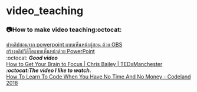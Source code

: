 # video_teaching
### 📷How to make video teaching:octocat:<br>
[ทำคลิปสอนจาก powerpoint แบบเห็นหน้าผู้สอน ด้วย OBS](https://www.youtube.com/watch?v=fYn2J2EOJT8)<br>
[สร้างคลิปวิดีโอแบบเห็นหน้าด้วย PowerPoint](https://www.youtube.com/watch?v=qhjbOIqjInw)<br>
:octocat:
**_Good video_**<br>
[How to Get Your Brain to Focus | Chris Bailey | TEDxManchester](https://www.youtube.com/watch?v=Hu4Yvq-g7_Y)<br>
**_:octocat:The video I like to watch._**<br>
[How To Learn To Code When You Have No Time And No Money - Codeland 2018](https://www.youtube.com/watch?v=xvV7OI1jdu4)<br>
[]()<br>
[]()<br>
[]()<br>
